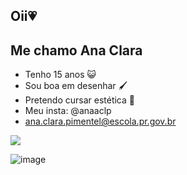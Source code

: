 ## Oii💗
## Me chamo Ana Clara 


- Tenho 15 anos 😺
- Sou boa em desenhar 🖌️
- Pretendo cursar estética 💄
- Meu insta: @anaaclp
- ana.clara.pimentel@escola.pr.gov.br

![ ](https://tenor.com/pt-BR/view/luna-cat-crunchy-cat-glasses-cat-luna-glasses-cat-gif-12732289841207803174)

![image](https://github.com/user-attachments/assets/e6b24702-7565-4aff-9d14-58c0f7d74908)
